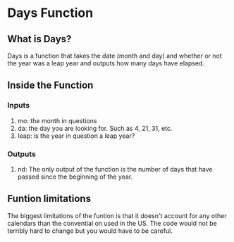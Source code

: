 # Days Function
## What is Days?
Days is a function that takes the date (month and day) and whether or not the year was a leap year and outputs how many days have elapsed.
## Inside the Function
### Inputs
1. mo: the month in questions
2. da: the day you are looking for. Such as 4, 21, 31, etc.
3. leap: is the year in question a leap year?
### Outputs
1. nd: The only output of the function is the number of days that have passed since the beginning of the year.
## Funtion limitations
The biggest limitations of the funtion is that it doesn't account for any other calendars than the convential on used in the US. The code would not be terribly hard to change but you would have to be careful.
